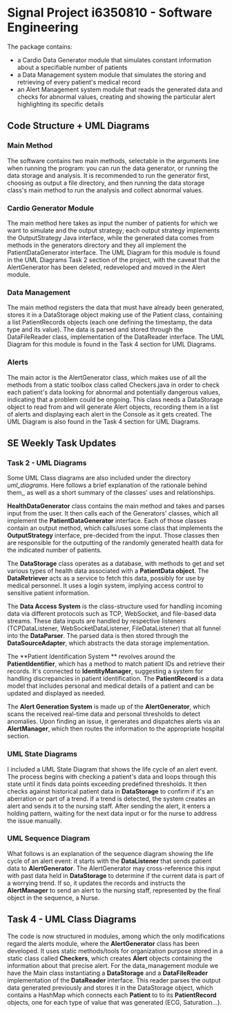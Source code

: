 # Signal Project i6350810 - Software Engineering

The package contains:
- a Cardio Data Generator module that simulates constant information about a specifiable number of patients
- a Data Management system module that simulates the storing and retrieving of every patient's medical record
- an Alert Management system module that reads the generated data and checks for abnormal values, creating and showing the particular alert highlighting its specific details

## Code Structure + UML Diagrams

### Main Method

The software contains two main methods, selectable in the arguments line when running the program: you can run the data generator, or running the data storage and analysis. It is recommended to run the generator first, choosing as output a file directory, and then running the data storage class's main method to run the analysis and collect abnormal values.

### Cardio Generator Module

The main method here takes as input the number of patients for which we want to simulate and the output strategy; each output strategy implements the OutputStrategy Java interface, while the generated data comes from methods in the generators directory and they all implement the PatientDataGenerator interface. The UML Diagram for this module is found in the UML Diagrams Task 2 section of the project, with the caveat that the AlertGenerator has been deleted, redeveloped and moved in the Alert module.

### Data Management 

The main method registers the data that must have already been generated, stores it in a DataStorage object making use of the Patient class, containing a list PatientRecords objects (each one defining the timestamp, the data type and its value). The data is parsed and stored through the DataFileReader class, implementation of the DataReader interface. The UML Diagram for this module is found in the Task 4 section for UML Diagrams.

### Alerts

The main actor is the AlertGenerator class, which makes use of all the methods from a static toolbox class called Checkers.java in order to check each patient's data looking for abnormal and potentially dangerous values, indicating that a problem could be ongoing. This class needs a DataStorage object to read from and will generate Alert objects, recording them in a list of alerts and displaying each alert in the Console as it gets created. The UML Diagram is also found in the Task 4 section for UML Diagrams. 

## SE Weekly Task Updates

### Task 2 - UML Diagrams

Some UML Class diagrams are also included under the directory *uml_diagrams*. Here follows a brief explanation of the rationale behind them,, as well as a short summary of the classes' uses and relationships.

**HealthDataGenerator** class contains the main method and takes and parses input from the user. It then calls each of the Generators' classes, which all implement the **PatientDataGenerator** interface. Each of those classes contain an output method, which calls/uses some class that implements the **OutputStrategy** interface, pre-decided from the input. Those classes then are responsible for the outputting of the randomly generated health data for the indicated number of patients.

The **DataStorage** class operates as a database, with methods to get and set various types of health data associated with a **PatientData object**. The **DataRetriever** acts as a service to fetch this data, possibly for use by medical personnel. It uses a login system, implying access control to sensitive patient information.

The **Data Access System** is the class-structure used for handling incoming data via different protocols such as TCP, WebSocket, and file-based data streams. These data inputs are handled by respective listeners (TCPDataListener, WebSocketDataListener, FileDataListener) that all funnel into the **DataParser**. The parsed data is then stored through the **DataSourceAdapter**, which abstracts the data storage implementation.

The **Patient Identification System ** revolves around the **PatientIdentifier**, which has a method to match patient IDs and retrieve their records. It's connected to **IdentityManager**, suggesting a system for handling discrepancies in patient identification. The **PatientRecord** is a data model that includes personal and medical details of a patient and can be updated and displayed as needed.

The **Alert Generation System** is made up of the **AlertGenerator**, which scans the received real-time data and personal thresholds to detect anomalies. Upon finding an issue, it generates and dispatches alerts via an **AlertManager**, which then routes the information to the appropriate hospital section.

### UML State Diagrams

I included a UML State Diagram that shows the life cycle of an alert event. The process begins with checking a patient's data and loops through this state until it finds data points exceeding predefined thresholds. It then checks against historical patient data in **DataStorage** to confirm if it's an aberration or part of a trend. If a trend is detected, the system creates an alert and sends it to the nursing staff. After sending the alert, it enters a holding pattern, waiting for the next data input or for the nurse to address the issue manually.

### UML Sequence Diagram

What follows is an explanation of the sequence diagram showing the life cycle of an alert event: it starts with the **DataListener** that sends patient data to **AlertGenerator**. The AlertGenerator may cross-reference this input with past data held in **DataStorage** to determine if the current data is part of a worrying trend. If so, it updates the records and instructs the **AlertManager** to send an alert to the nursing staff, represented by the final object in the sequence, a Nurse.

## Task 4 - UML Class Diagrams

The code is now structured in modules, among which the only modifications regard the alerts module, where the **AlertGenerator** class has been developed. It uses static methods/tools for organization purpose stored in a static class called **Checkers**, which creates **Alert** objects containing the information about that precise alert. For the data_management module we have the Main class instantiating a **DataStorage** and a **DataFileReader** implementation of the **DataReader** interface. This reader parses the output data generated previously and stores it in the DataStorage object, which contains a HashMap which connects each **Patient** to  to its **PatientRecord** objects, one for each type of value that was generated (ECG, Saturation...).
